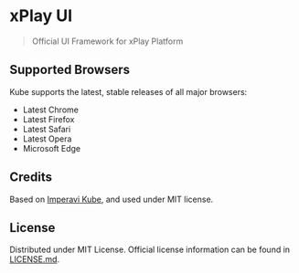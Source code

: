 # xPlay UI

> Official UI Framework for xPlay Platform

## Supported Browsers

Kube supports the latest, stable releases of all major browsers:

- Latest Chrome
- Latest Firefox
- Latest Safari
- Latest Opera
- Microsoft Edge

## Credits

Based on [Imperavi Kube](https://imperavi.com/kube), and used under MIT license.

## License

Distributed under MIT License.
Official license information can be found in [LICENSE.md](LICENSE.md).
